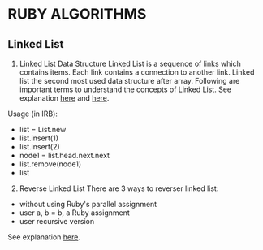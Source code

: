 RUBY ALGORITHMS
===============

Linked List
-----------

1. Linked List Data Structure
Linked List is a sequence of links which contains items. Each link contains a connection to another link. Linked list the second most used data structure after array. Following are important terms to understand the concepts of Linked List. See explanation [here](http://www.tutorialspoint.com/data_structures_algorithms/linked_lists_algorithm.htm) and [here](http://wlowry88.github.io/blog/2014/08/20/linked-lists-in-ruby/).

Usage (in IRB):
- list = List.new
- list.insert(1)
- list.insert(2)
- node1 = list.head.next.next
- list.remove(node1)
- list

2. Reverse Linked List
There are 3 ways to reverser linked list:
- without using Ruby's parallel assignment
- user a, b = b, a Ruby assignment
- user recursive version

See explanation [here](http://www.codeproject.com/Articles/27742/How-To-Reverse-a-Linked-List-3-Different-Ways).